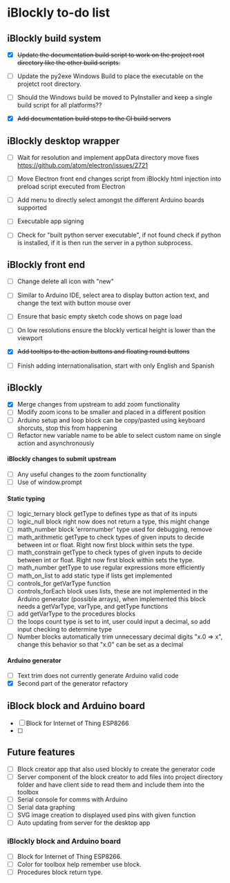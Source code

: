 # iBlockly to-do list

## iBlockly build system
- [x] ~~Update the documentation build script to work on the project root directory like the other build scripts.~~
- [ ] Update the py2exe Windows Build to place the executable on the projetct root directory.
- [ ] Should the Windows build be moved to PyInstaller and keep a single build script for all platforms??
- [x] ~~Add documentation build steps to the CI build servers~~


## iBlockly desktop wrapper
- [ ] Wait for resolution and implement appData directory move fixes https://github.com/atom/electron/issues/2721
- [ ] Move Electron front end changes script from iBlockly html injection into preload script executed from Electron
- [ ] Add menu to directly select amongst the different Arduino boards supported
- [ ] Executable app signing
- [ ] Check for "built python server executable", if not found check if python is installed, if it is then run the server in a python subprocess.


## iBlockly front end
- [ ] Change delete all icon with "new"
- [ ] Similar to Arduino IDE, select area to display button action text, and change the text with button mouse over
- [ ] Ensure that basic empty sketch code shows on page load
- [ ] On low resolutions ensure the blockly vertical height is lower than the viewport
- [x] ~~Add tooltips to the action buttons and floating round buttons~~
- [ ] Finish adding internationalisation, start with only English and Spanish


## iBlockly
- [x] Merge changes from upstream to add zoom functionality
- [ ] Modify zoom icons to be smaller and placed in a different position
- [ ] Arduino setup and loop block can be copy/pasted using keyboard shorcuts, stop this from happening
- [ ] Refactor new variable name to be able to select custom name on single action and asynchronously

#### iBlockly changes to submit upstream
- [ ] Any useful changes to the zoom functionality
- [ ] Use of window.prompt

#### Static typing
- [ ] logic_ternary block getType to defines type as that of its inputs
- [ ] logic_null block right now does not return a type, this might change
- [ ] math_number block 'errornumber' type used for debugging, remove
- [ ] math_arithmetic getType to check types of given inputs to decide between int or float. Right now first block within sets the type.
- [ ] math_constrain getType to check types of given inputs to decide between int or float. Right now first block within sets the type.
- [ ] math_number getType to use regular expressions more efficiently
- [ ] math_on_list to add static type if lists get implemented
- [ ] controls_for getVarType function
- [ ] controls_forEach block uses lists, these are not implemented in the Arduino generator (possible arrays), when implemented this block needs a getVarType, varType, and getType functions
- [ ] add getVarType to the procedures blocks
- [ ] the loops count type is set to int, user could input a decimal, so add input checking to determine type
- [ ] Number blocks automatically trim unnecessary decimal digits "x.0 => x", change this behavior so that "x.0" can be set as a decimal

#### Arduino generator
- [ ] Text trim does not currently generate Arduino valid code
- [x] Second part of the generator refactory

## iBlock block and Arduino board
- [ ] Block for Internet of Thing ESP8266
- [ ] 


## Future features
- [ ] Block creator app that also used blockly to create the generator code
- [ ] Server component of the block creator to add files into project directory folder and have client side to read them and include them into the toolbox
- [ ] Serial console for comms with Arduino
- [ ] Serial data graphing
- [ ] SVG image creation to displayed used pins with given function
- [ ] Auto updating from server for the desktop app

### iBlockly block and Arduino board
- [ ] Block for Internet of Thing ESP8266.
- [ ] Color for toolbox help remember use block.
- [ ] Procedures block return type.

